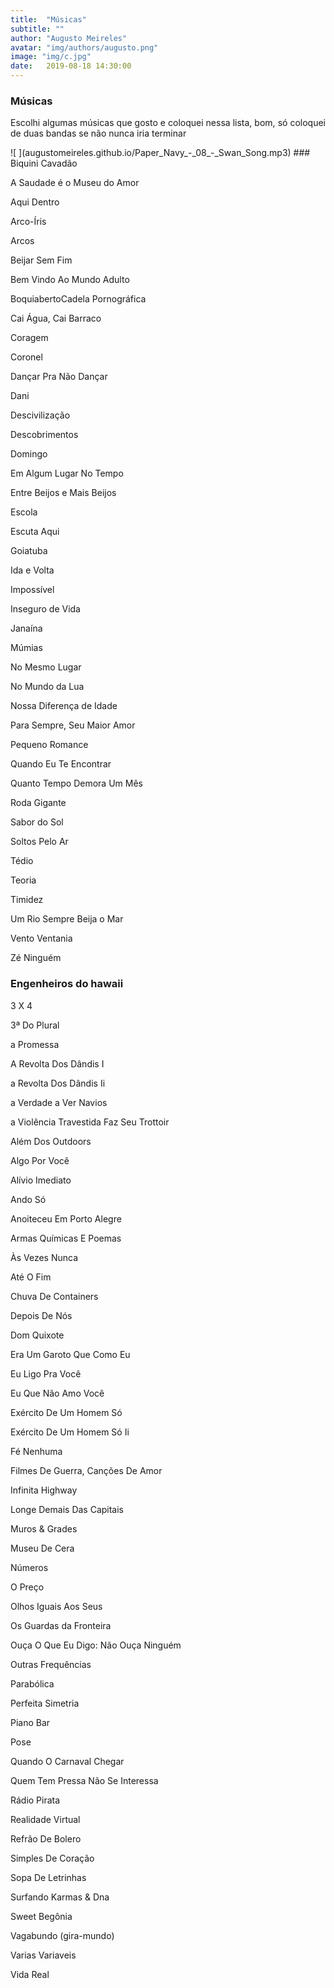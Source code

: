 ```yaml
---
title:  "Músicas"
subtitle: ""
author: "Augusto Meireles"
avatar: "img/authors/augusto.png"
image: "img/c.jpg"
date:   2019-08-18 14:30:00
---
```


### Músicas
<p style="text-align: justify;">
  Escolhi algumas músicas que gosto e coloquei nessa lista, bom, só coloquei de duas bandas se não nunca iria terminar
  </p>
  ![<objectwidth="300"height="50">
<paramname="src"value="augustomeireles.github.io/Paper_Navy_-_08_-_Swan_Song.mp3">
<paramname="autoplay"value="false">
<paramname="controller"value="true">
<paramname="bgcolor"value="#FFFFFF">
<embedsrc="augustomeireles.github.io/Paper_Navy_-_08_-_Swan_Song.mp3"autostart="false"loop="false"width="300"height="50"
controller="true"bgcolor="
#FFFFFF">
</object>](augustomeireles.github.io/Paper_Navy_-_08_-_Swan_Song.mp3)
### Biquini Cavadão
<p style="text-align: justify;">
A Saudade é o Museu do Amor
  </p>
<p style="text-align: justify;">
Aqui Dentro
  </p>
<p style="text-align: justify;">
Arco-Íris
  </p>
<p style="text-align: justify;">
Arcos
  </p>
<p style="text-align: justify;">
Beijar Sem Fim
  </p>
<p style="text-align: justify;">
Bem Vindo Ao Mundo Adulto
  </p>
<p style="text-align: justify;">
BoquiabertoCadela Pornográfica
  </p>
<p style="text-align: justify;">
Cai Água, Cai Barraco
  </p>
<p style="text-align: justify;">
Coragem
  </p>
<p style="text-align: justify;">
Coronel
  </p>
<p style="text-align: justify;">
Dançar Pra Não Dançar
  </p>
<p style="text-align: justify;">
Dani
  </p>
<p style="text-align: justify;">
Descivilização
  </p>
<p style="text-align: justify;">
Descobrimentos
  </p>
<p style="text-align: justify;">
Domingo
</p>
<p style="text-align: justify;">
Em Algum Lugar No Tempo
  </p>
<p style="text-align: justify;">
Entre Beijos e Mais Beijos
  </p>
<p style="text-align: justify;">
Escola
  </p>
<p style="text-align: justify;">
Escuta Aqui
  </p>
<p style="text-align: justify;">
Goiatuba
</p>
<p style="text-align: justify;">
Ida e Volta
  </p>
<p style="text-align: justify;">
Impossível
  </p>
<p style="text-align: justify;">
Inseguro de Vida
  </p>
<p style="text-align: justify;">
Janaína
</p>
<p style="text-align: justify;">
Múmias
  </p>
<p style="text-align: justify;">
No Mesmo Lugar
  </p>
<p style="text-align: justify;">
No Mundo da Lua
  </p>
<p style="text-align: justify;">
Nossa Diferença de Idade
  </p>
<p style="text-align: justify;">
Para Sempre, Seu Maior Amor
  </p>
<p style="text-align: justify;">
Pequeno Romance
  </p>
<p style="text-align: justify;">
Quando Eu Te Encontrar
  </p>
<p style="text-align: justify;">
Quanto Tempo Demora Um Mês
  </p>
<p style="text-align: justify;">
Roda Gigante
  </p>
<p style="text-align: justify;">
Sabor do Sol
  </p>
<p style="text-align: justify;">
Soltos Pelo Ar
  </p>
<p style="text-align: justify;">
Tédio
  </p>
<p style="text-align: justify;">
Teoria
  </p>
<p style="text-align: justify;">
Timidez
  </p>
<p style="text-align: justify;">
Um Rio Sempre Beija o Mar
  </p>
<p style="text-align: justify;">
Vento Ventania
  </p>
<p style="text-align: justify;">
Zé Ninguém
  </p>
  
### Engenheiros do hawaii
<p style="text-align: justify;">
3 X 4
  </p>
<p style="text-align: justify;">
3ª Do Plural
  </p>
<p style="text-align: justify;">
a Promessa
  </p>
<p style="text-align: justify;">
A Revolta Dos Dândis I
  </p>
<p style="text-align: justify;">
a Revolta Dos Dândis Ii
  </p>
<p style="text-align: justify;">
a Verdade a Ver Navios
  </p>
<p style="text-align: justify;">
a Violência Travestida Faz Seu Trottoir
  </p>
<p style="text-align: justify;">
Além Dos Outdoors
  </p>
<p style="text-align: justify;">
Algo Por Você
  </p>
<p style="text-align: justify;">
Alívio Imediato
  </p>
<p style="text-align: justify;">
Ando Só
  </p>
<p style="text-align: justify;">
Anoiteceu Em Porto Alegre
  </p>
<p style="text-align: justify;">
Armas Químicas E Poemas
  </p>
<p style="text-align: justify;">
Às Vezes Nunca
  </p>
<p style="text-align: justify;">
Até O Fim
  </p>
<p style="text-align: justify;">
Chuva De Containers
  </p>
<p style="text-align: justify;">
Depois De Nós
  </p>
<p style="text-align: justify;">
Dom Quixote
  </p>
<p style="text-align: justify;">
Era Um Garoto Que Como Eu
  </p>
<p style="text-align: justify;">
Eu Ligo Pra Você
  </p>
<p style="text-align: justify;">
Eu Que Não Amo Você
  </p>
<p style="text-align: justify;">
Exército De Um Homem Só
  </p>
<p style="text-align: justify;">
Exército De Um Homem Só Ii
  </p>
<p style="text-align: justify;">
Fé Nenhuma
  </p>
<p style="text-align: justify;">
Filmes De Guerra, Canções De Amor
  </p>
<p style="text-align: justify;">
Infinita Highway
  </p>
<p style="text-align: justify;">
Longe Demais Das Capitais
  </p>
<p style="text-align: justify;">
Muros & Grades
  </p>
<p style="text-align: justify;">
Museu De Cera
  </p>
<p style="text-align: justify;">
Números
  </p>
<p style="text-align: justify;">
O Preço
  </p>
<p style="text-align: justify;">
Olhos Iguais Aos Seus
  </p>
<p style="text-align: justify;">
Os Guardas da Fronteira
  </p>
<p style="text-align: justify;">
Ouça O Que Eu Digo: Não Ouça Ninguém
  </p>
<p style="text-align: justify;">
Outras Frequências
  </p>
<p style="text-align: justify;">
Parabólica
  </p>
<p style="text-align: justify;">
Perfeita Simetria
  </p>
<p style="text-align: justify;">
Piano Bar
  </p>
<p style="text-align: justify;">
Pose
  </p>
<p style="text-align: justify;">
Quando O Carnaval Chegar
  </p>
<p style="text-align: justify;">
Quem Tem Pressa Não Se Interessa
  </p>
<p style="text-align: justify;">
Rádio Pirata
  </p>
<p style="text-align: justify;">
Realidade Virtual
  </p>
<p style="text-align: justify;">
Refrão De Bolero
  </p>
<p style="text-align: justify;">
Simples De Coração
  </p>
<p style="text-align: justify;">
Sopa De Letrinhas
  </p>
<p style="text-align: justify;">
Surfando Karmas & Dna
  </p>
<p style="text-align: justify;">
Sweet Begônia
  </p>
<p style="text-align: justify;">
Vagabundo (gira-mundo)
  </p>
<p style="text-align: justify;">
Varias Variaveis
  </p>
<p style="text-align: justify;">
Vida Real
  </p>
<p style="text-align: justify;">

